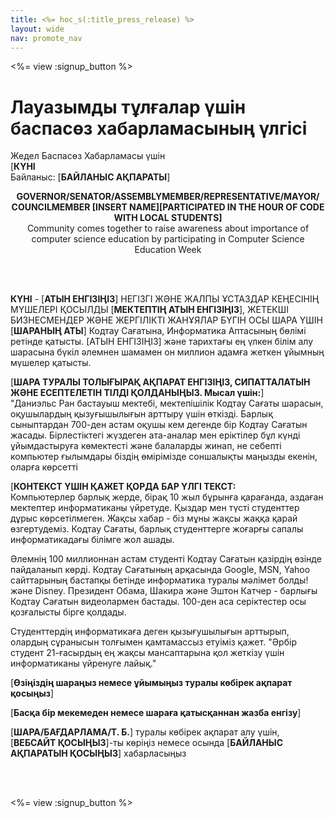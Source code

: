 ```yaml
---
title: <%= hoc_s(:title_press_release) %>
layout: wide
nav: promote_nav
---
```

<%= view :signup_button %>

# Лауазымды тұлғалар үшін баспасөз хабарламасының үлгісі

Жедел Баспасөз Хабарламасы үшін  
[**КҮНІ**  
Байланыс: [**БАЙЛАНЫС АҚПАРАТЫ**]  
  


<strong>

<center>
  GOVERNOR/SENATOR/ASSEMBLYMEMBER/REPRESENTATIVE/MAYOR/ COUNCILMEMBER [INSERT NAME][PARTICIPATED IN THE HOUR OF CODE WITH LOCAL STUDENTS]</strong><br /> Community comes together to raise awareness about importance of computer science education by participating in Computer Science Education Week
</center>

<br /> <br /></p> 

<p>
  <strong>КҮНІ</strong> - [<strong>АТЫН ЕНГІЗІҢІЗ</strong>] НЕГІЗГІ ЖӘНЕ ЖАЛПЫ ҰСТАЗДАР КЕҢЕСІНІҢ МҮШЕЛЕРІ ҚОСЫЛДЫ [<strong>МЕКТЕПТІҢ АТЫН ЕНГІЗІҢІЗ</strong>], ЖЕТЕКШІ БИЗНЕСМЕНДЕР ЖӘНЕ ЖЕРГІЛІКТІ ЖАНҰЯЛАР БҮГІН ОСЫ ШАРА ҮШІН [<strong>ШАРАНЫҢ АТЫ</strong>] Кодтау Сағатына, Информатика Аптасының бөлімі ретінде қатысты. [АТЫН ЕНГІЗІҢІЗ] және тарихтағы ең үлкен білім алу шарасына бүкіл әлемнен шамамен он миллион адамға жеткен ұйымның мүшелер қатысты.
</p>

<p>
  [<strong>ШАРА ТУРАЛЫ ТОЛЫҒЫРАҚ АҚПАРАТ ЕНГІЗІҢІЗ, СИПАТТАЛАТЫН ЖӘНЕ ЕСЕПТЕЛЕТІН ТІЛДІ ҚОЛДАНЫҢЫЗ. Мысал үшін:</strong>]<br /> "Даниэльс Ран бастауыш мектебі, мектепішілік Кодтау Сағаты шарасын, оқушылардың қызуғышылығын арттыру үшін өткізді. Барлық сыныптардан 700-ден астам оқушы кем дегенде бір Кодтау Сағатын жасады. Бірлестіктегі жүздеген ата-аналар мен еріктілер бұл күнді ұйымдастыруға көмектесті және балаларды жинап, не себепті компьютер ғылымдары біздің өмірімізде соншалықты маңызды екенін, оларға көрсетті
</p>

<p>
  [<strong>КОНТЕКСТ ҮШІН ҚАЖЕТ ҚОРДА БАР ҮЛГІ ТЕКСТ:</strong><br /> Компьютерлер барлық жерде, бірақ 10 жыл бұрынға қарағанда, аздаған мектептер информатиканы үйретуде. Қыздар мен түсті студенттер дұрыс көрсетілмеген. Жақсы хабар - біз мұны жақсы жаққа қарай өзгертудеміз. Кодтау Сағаты, барлық студенттерге жоғарғы сапалы информатикадағы білімге жол ашады.
</p>

<p>
  Әлемнің 100 миллионнан астам студенті Кодтау Сағатын қазірдің өзінде пайдаланып көрді. Кодтау Сағатының арқасында Google, MSN, Yahoo сайттарының бастапқы бетінде информатика туралы мәлімет болды! және Disney. Президент Обама, Шакира және Эштон Катчер - барлығы Кодтау Сағатын видеолармен бастады. 100-ден аса серіктестер осы қозғалысты бірге қолдады.
</p>

<p>
  Студенттердің информатикаға деген қызығушылығын арттырып, олардың сұранысын толғымен қамтамассыз етуіміз қажет. "Әрбір студент 21-ғасырдың ең жақсы мансаптарына қол жеткізу үшін информатиканы үйренуге лайық."
</p>

<p>
  [<strong>Өзіңіздің шараңыз немесе ұйымыңыз туралы көбірек ақпарат қосыңыз</strong>]
</p>

<p>
  [<strong>Басқа бір мекемеден немесе шараға қатысқаннан жазба енгізу</strong>]
</p>

<p>
  [<strong>ШАРА/БАҒДАРЛАМА/Т. Б.</strong>] туралы көбірек ақпарат алу үшін, [<strong>ВЕБСАЙТ ҚОСЫҢЫЗ</strong>]-ты көріңіз немесе осында [<strong>БАЙЛАНЫС АҚПАРАТЫН ҚОСЫҢЫЗ</strong>] хабарласыңыз
</p>

<p>
  <br /> <br />
</p>

<p>
  <%= view :signup_button %>
</p>